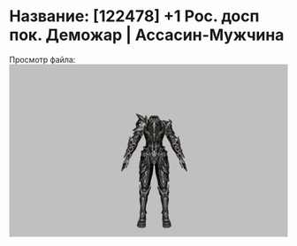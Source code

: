 # Название: [122478] +1 Рос. досп пок. Деможар | Ассасин-Мужчина

Просмотр файла:
![p060034.png](p060034.png)